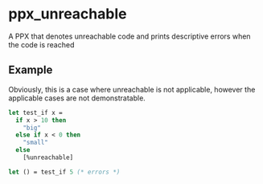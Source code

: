 # ppx\_unreachable

A PPX that denotes unreachable code and prints descriptive errors when the code is reached

## Example

Obviously, this is a case where unreachable is not applicable, however the applicable cases are not demonstratable.

```ocaml
let test_if x =
  if x > 10 then
    "big"
  else if x < 0 then
    "small"
  else
    [%unreachable]

let () = test_if 5 (* errors *)
```
